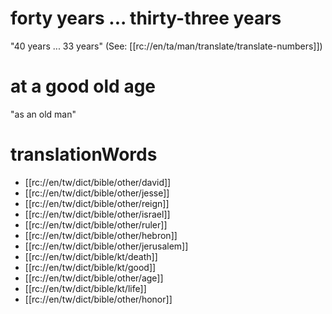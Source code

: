 # forty years ... thirty-three years

"40 years ... 33 years" (See: [[rc://en/ta/man/translate/translate-numbers]])

# at a good old age

"as an old man"

# translationWords

* [[rc://en/tw/dict/bible/other/david]]
* [[rc://en/tw/dict/bible/other/jesse]]
* [[rc://en/tw/dict/bible/other/reign]]
* [[rc://en/tw/dict/bible/other/israel]]
* [[rc://en/tw/dict/bible/other/ruler]]
* [[rc://en/tw/dict/bible/other/hebron]]
* [[rc://en/tw/dict/bible/other/jerusalem]]
* [[rc://en/tw/dict/bible/kt/death]]
* [[rc://en/tw/dict/bible/kt/good]]
* [[rc://en/tw/dict/bible/other/age]]
* [[rc://en/tw/dict/bible/kt/life]]
* [[rc://en/tw/dict/bible/other/honor]]